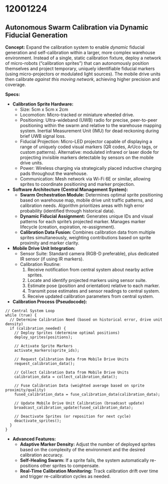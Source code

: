 # 12001224

## Autonomous Swarm Calibration via Dynamic Fiducial Generation

**Concept:** Expand the calibration system to enable *dynamic* fiducial generation and self-calibration within a larger, more complex warehouse environment. Instead of a single, static calibration fixture, deploy a network of micro-robots (“calibration sprites”) that can autonomously position themselves and project temporary, uniquely identifiable fiducial markers (using micro-projectors or modulated light sources).  The mobile drive units then calibrate *against this moving network*, achieving higher precision and coverage.

**Specs:**

*   **Calibration Sprite Hardware:**
    *   Size: 5cm x 5cm x 2cm
    *   Locomotion: Micro-tracked or miniature wheeled drive.
    *   Positioning:  Ultra-wideband (UWB) radio for precise, peer-to-peer positioning within the swarm and relative to the warehouse mapping system.  Inertial Measurement Unit (IMU) for dead reckoning during brief UWB signal loss.
    *   Fiducial Projection:  Micro-LED projector capable of displaying a range of uniquely coded visual markers (QR codes, ArUco tags, or custom patterns).  Alternative: modulated infrared or laser diode for projecting invisible markers detectable by sensors on the mobile drive units.
    *   Power: Wireless charging via strategically placed inductive charging pads throughout the warehouse.
    *   Communication:  Mesh network via Wi-Fi 6E or similar, allowing sprites to coordinate positioning and marker projection.
*   **Software Architecture (Central Management System):**
    *   **Swarm Orchestration Module:**  Determines optimal sprite positioning based on warehouse map, mobile drive unit traffic patterns, and calibration needs.  Algorithm prioritizes areas with high error probability (identified through historical data).
    *   **Dynamic Fiducial Assignment:** Generates unique IDs and visual patterns for each sprite’s projected marker.  Manages marker lifecycle (creation, expiration, re-assignment).
    *   **Calibration Data Fusion:** Combines calibration data from multiple sprites simultaneously, weighting contributions based on sprite proximity and marker clarity.
*   **Mobile Drive Unit Integration:**
    *   Sensor Suite: Standard camera (RGB-D preferable), plus dedicated IR sensor (if using IR markers).
    *   Calibration Routine:
        1.  Receive notification from central system about nearby active sprites.
        2.  Locate and identify projected markers using sensor suite.
        3.  Estimate pose (position and orientation) relative to each marker.
        4.  Transmit pose estimates and sensor readings to central system.
        5.  Receive updated calibration parameters from central system.
*   **Calibration Process (Pseudocode):**

```
// Central System Loop
while (true) {
  // Determine Calibration Need (based on historical error, drive unit density)
  if (calibration_needed) {
    // Deploy Sprites (determine optimal positions)
    deploy_sprites(positions);

    // Activate Sprite Markers
    activate_markers(sprite_ids);

    // Request Calibration Data from Mobile Drive Units
    request_calibration_data();

    // Collect Calibration Data from Mobile Drive Units
    calibration_data = collect_calibration_data();

    // Fuse Calibration Data (weighted average based on sprite proximity/quality)
    fused_calibration_data = fuse_calibration_data(calibration_data);

    // Update Mobile Drive Unit Calibration (broadcast update)
    broadcast_calibration_update(fused_calibration_data);

    // Deactivate Sprites (or reposition for next cycle)
    deactivate_sprites();
  }
}
```

*   **Advanced Features:**
    *   **Adaptive Marker Density:** Adjust the number of deployed sprites based on the complexity of the environment and the desired calibration accuracy.
    *   **Self-Healing Swarm:**  If a sprite fails, the system automatically re-positions other sprites to compensate.
    *   **Real-Time Calibration Monitoring:**  Track calibration drift over time and trigger re-calibration cycles as needed.